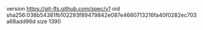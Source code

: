 version https://git-lfs.github.com/spec/v1
oid sha256:038b54381fb102293f89479842e087e4660713216fa40f0282ec703a68add96d
size 1390
